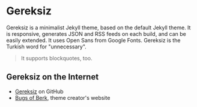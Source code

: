 # Gereksiz

Gereksiz is a minimalist Jekyll theme, based on the default Jekyll theme. It is responsive, generates JSON and RSS feeds on each build, and can be easily extended. It uses Open Sans from Google Fonts.
Gereksiz is the Turkish word for "unnecessary".

> It supports blockquotes, too.

## Gereksiz on the Internet

* [Gereksiz][github] on GitHub
* [Bugs of Berk][bob], theme creator's website


[github]: https://github.com/berkoz/gereksiz/
[bob]: http://bugsofberk.net
